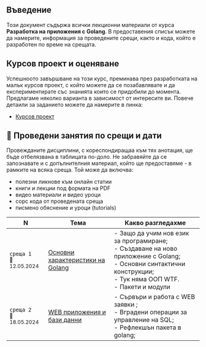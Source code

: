 ## Въведение
Този документ съдържа всички лекционни материали от курса **Разработка на приложения с Golang**. В предоставения списък можете да намерите, информация за проведените срещи, както и кода, който е разработен по време на срещата.

## Курсов проект и оценяване
Успешноото завършване на този курс, преминава през разработката на малък курсов проект, с който можете да се позабавлявате и да експериментирате със знанията които се придобили до момента. Предлагаме няколко варианта в зависимост от интересите ви. Повече детаили за заданието можете да намерите в линка:
- [Курсов проект](./@organization/)


## 📅 Проведени занятия по срещи и дати

Провежданите дисциплини, с кореспондиращаа към тях анотация, ще бъде отбелязвана в таблицата по-доло. Не забравяйте да се запознавате и с допълнителния материал, който ще предоставяме - в рамките на всяка среща. Той може да включва:
- полезни ликнове към онлайн статии
- книги и лекции под формата на PDF
- видео материали и видео уроци
- сорс кода от проведената среща 
- писмено обяснение и уроци (tutorials)

<table>
    <thead>
        <tr>
            <th width="120">N</th>
            <th width="280px">Тема</th>
            <th width="610px">Какво разгледахме</th>
        </tr>
    </thead>
    <tbody>
        <tr>
            <td>
                <code>среща 1</code><br>
                <sub>📅12.05.2024</sub>
            </td>
            <td>
                <a href="./@meets/meet-01/README.md">
                    Основни характеристики на Golang
                </a>
            </td>
            <td>
            - Защо да учим нов език за програмиране; <br>
            - Създаване на ново приложение с Golang; <br>
            - Основни синтактични конструкции; <br>
            - Тук няма ООП WTF. <br>
            - Пакети и модули
            </td>
        </tr>
        <tr>
            <td>
                <code>среща 2</code>
                <br>
                <sub>📅18.05.2024</sub>
            </td>
            <td>
                <a href="./@meets/meet-02/README.md">
                    WEB приложения и бази данни
                </a>            
            </td>
            <td>
            - Сървъри и работа с WEB заявки ;  <br>
            - Вградени операции за управление на SQL;  <br>
            - Рефлекшън пакета в golang;  <br>
            </td>
        </tr>
    <tbody>
</table>

